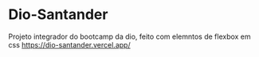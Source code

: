 # Dio-Santander
Projeto integrador do bootcamp da dio, feito com elemntos de flexbox em css
https://dio-santander.vercel.app/
